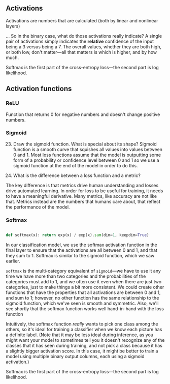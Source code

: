 ## Activations

Activations are numbers that are calculated (both by linear and nonlinear layers)

... So in the binary case, what do those activations really indicate? A single pair of activations simply indicates the **relative** confidence of the input being a 3 versus being a 7. The overall values, whether they are both high, or both low, don't matter—all that matters is which is higher, and by how much.


  

Softmax is the first part of the cross-entropy loss—the second part is log likelihood.

## Activation functions


### ReLU 
Function that returns 0 for negative numbers and doesn't change positive numbers.



### Sigmoid
23. Draw the sigmoid function. What is special about its shape?
Sigmoid function is a smooth curve that squishes all values into values between 0 and 1. Most loss functions assume that the model is outputting some form of a probability or confidence level between 0 and 1 so we use a sigmoid function at the end of the model in order to do this.


24. What is the difference between a loss function and a metric?

  

The key difference is that metrics drive human understanding and losses drive automated learning. In order for loss to be useful for training, it needs to have a meaningful derivative. Many metrics, like accuracy are not like that. Metrics instead are the numbers that humans care about, that reflect the performance of the model.



### Softmax
  

``` python

def softmax(x): return exp(x) / exp(x).sum(dim=1, keepdim=True)

```

In our classification model, we use the softmax activation function in the final layer to ensure that the activations are all between 0 and 1, and that they sum to 1.
Softmax is similar to the sigmoid function, which we saw earlier.

`softmax` is the multi-category equivalent of `sigmoid`—we have to use it any time we have more than two categories and the probabilities of the categories must add to 1, and we often use it even when there are just two categories, just to make things a bit more consistent. We could create other functions that have the properties that all activations are between 0 and 1, and sum to 1; however, no other function has the same relationship to the sigmoid function, which we've seen is smooth and symmetric. Also, we'll see shortly that the softmax function works well hand-in-hand with the loss function

Intuitively, the softmax function *really* wants to pick one class among the others, so it's ideal for training a classifier when we know each picture has a definite label. (Note that it may be less ideal during inference, as you might want your model to sometimes tell you it doesn't recognize any of the classes that it has seen during training, and not pick a class because it has a slightly bigger activation score. In this case, it might be better to train a model using multiple binary output columns, each using a sigmoid activation.)

Softmax is the first part of the cross-entropy loss—the second part is log likelihood.

